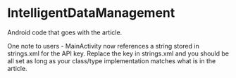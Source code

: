 IntelligentDataManagement
=========================

Android code that goes with the article.

One note to users - MainActivity now references a string stored in strings.xml for the API key.  Replace the key in strings.xml and you should be all set as long as your class/type implementation matches what is in the article.
